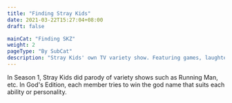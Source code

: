 ```yaml
---
title: "Finding Stray Kids"
date: 2021-03-22T15:27:04+08:00
draft: false

mainCat: "Finding SKZ"
weight: 2
pageType: "By SubCat"
description: "Stray Kids' own TV variety show. Featuring games, laughter, tour and memories"
---
```

In Season 1, Stray Kids did parody of variety shows such as Running Man, etc. In God's Edition, each member tries to win the god name that suits each ability or personality.
